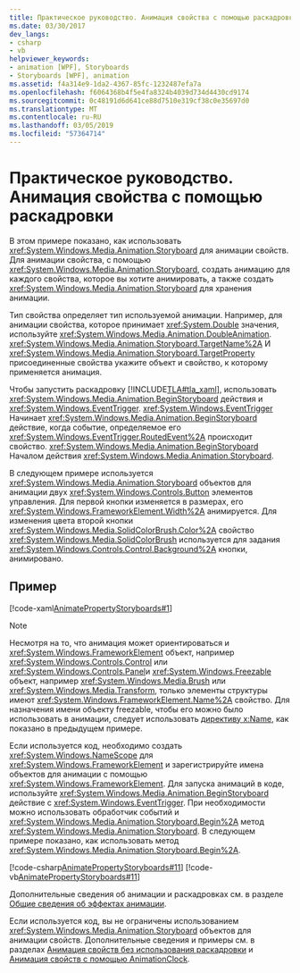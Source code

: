 ```yaml
---
title: Практическое руководство. Анимация свойства с помощью раскадровки
ms.date: 03/30/2017
dev_langs:
- csharp
- vb
helpviewer_keywords:
- animation [WPF], Storyboards
- Storyboards [WPF], animation
ms.assetid: f4a314e9-1da2-4367-85fc-1232487efa7a
ms.openlocfilehash: f6064368b4f5e4fa8324b4039d734d4430cd9174
ms.sourcegitcommit: 0c48191d6d641ce88d7510e319cf38c0e35697d0
ms.translationtype: MT
ms.contentlocale: ru-RU
ms.lasthandoff: 03/05/2019
ms.locfileid: "57364714"
---
```

# <a name="how-to-animate-a-property-by-using-a-storyboard"></a>Практическое руководство. Анимация свойства с помощью раскадровки
В этом примере показано, как использовать <xref:System.Windows.Media.Animation.Storyboard> для анимации свойств. Для анимации свойства, с помощью <xref:System.Windows.Media.Animation.Storyboard>, создать анимацию для каждого свойства, которое вы хотите анимировать, а также создать <xref:System.Windows.Media.Animation.Storyboard> для хранения анимации.  
  
 Тип свойства определяет тип используемой анимации. Например, для анимации свойства, которое принимает <xref:System.Double> значения, используйте <xref:System.Windows.Media.Animation.DoubleAnimation>. <xref:System.Windows.Media.Animation.Storyboard.TargetName%2A> И <xref:System.Windows.Media.Animation.Storyboard.TargetProperty> присоединенные свойства укажите объект и свойство, к которому применяется анимация.  
  
 Чтобы запустить раскадровку [!INCLUDE[TLA#tla_xaml](../../../../includes/tlasharptla-xaml-md.md)], использовать <xref:System.Windows.Media.Animation.BeginStoryboard> действия и <xref:System.Windows.EventTrigger>. <xref:System.Windows.EventTrigger> Начинает <xref:System.Windows.Media.Animation.BeginStoryboard> действие, когда событие, определяемое его <xref:System.Windows.EventTrigger.RoutedEvent%2A> происходит свойство. <xref:System.Windows.Media.Animation.BeginStoryboard> Началом действия <xref:System.Windows.Media.Animation.Storyboard>.  
  
 В следующем примере используется <xref:System.Windows.Media.Animation.Storyboard> объектов для анимации двух <xref:System.Windows.Controls.Button> элементов управления. Для первой кнопки изменяется в размерах, его <xref:System.Windows.FrameworkElement.Width%2A> анимируется. Для изменения цвета второй кнопки <xref:System.Windows.Media.SolidColorBrush.Color%2A> свойство <xref:System.Windows.Media.SolidColorBrush> используется для задания <xref:System.Windows.Controls.Control.Background%2A> кнопки, анимировано.  
  
## <a name="example"></a>Пример  
 [!code-xaml[AnimatePropertyStoryboards#1](~/samples/snippets/xaml/VS_Snippets_Wpf/AnimatePropertyStoryboards/XAML/StoryboardExample.xaml#1)]  
  
> [!NOTE]
>  Несмотря на то, что анимация может ориентироваться и <xref:System.Windows.FrameworkElement> объект, например <xref:System.Windows.Controls.Control> или <xref:System.Windows.Controls.Panel>и <xref:System.Windows.Freezable> объект, например <xref:System.Windows.Media.Brush> или <xref:System.Windows.Media.Transform>, только элементы структуры имеют <xref:System.Windows.FrameworkElement.Name%2A> свойство. Для назначения имени объекту freezable, чтобы его можно было использовать в анимации, следует использовать [директиву x:Name](../../xaml-services/x-name-directive.md), как показано в предыдущем примере.  
  
 Если используется код, необходимо создать <xref:System.Windows.NameScope> для <xref:System.Windows.FrameworkElement> и зарегистрируйте имена объектов для анимации с помощью <xref:System.Windows.FrameworkElement>. Для запуска анимаций в коде, используйте <xref:System.Windows.Media.Animation.BeginStoryboard> действие с <xref:System.Windows.EventTrigger>. При необходимости можно использовать обработчик событий и <xref:System.Windows.Media.Animation.Storyboard.Begin%2A> метод <xref:System.Windows.Media.Animation.Storyboard>. В следующем примере показано, как использовать метод <xref:System.Windows.Media.Animation.Storyboard.Begin%2A>.  
  
 [!code-csharp[AnimatePropertyStoryboards#11](~/samples/snippets/csharp/VS_Snippets_Wpf/AnimatePropertyStoryboards/CSharp/StoryboardExample.cs#11)]
 [!code-vb[AnimatePropertyStoryboards#11](~/samples/snippets/visualbasic/VS_Snippets_Wpf/AnimatePropertyStoryboards/VisualBasic/StoryboardExample.vb#11)]  
  
 Дополнительные сведения об анимации и раскадровках см. в разделе [Общие сведения об эффектах анимации](animation-overview.md).  
  
 Если используется код, вы не ограничены использованием <xref:System.Windows.Media.Animation.Storyboard> объектов для анимации свойств. Дополнительные сведения и примеры см. в разделах [Анимация свойств без использования раскадровки](how-to-animate-a-property-without-using-a-storyboard.md) и [Анимация свойств с помощью AnimationClock](how-to-animate-a-property-by-using-an-animationclock.md).
